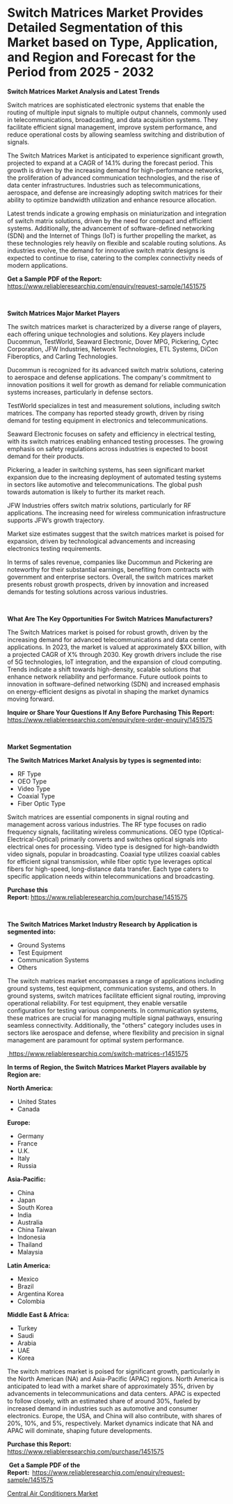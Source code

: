 <p><h1>Switch Matrices Market Provides Detailed Segmentation of this Market based on Type, Application, and Region and Forecast for the Period from 2025 - 2032</h1></p><p><strong>Switch Matrices Market Analysis and Latest Trends</strong></p>
<p><p>Switch matrices are sophisticated electronic systems that enable the routing of multiple input signals to multiple output channels, commonly used in telecommunications, broadcasting, and data acquisition systems. They facilitate efficient signal management, improve system performance, and reduce operational costs by allowing seamless switching and distribution of signals.</p><p>The Switch Matrices Market is anticipated to experience significant growth, projected to expand at a CAGR of 14.1% during the forecast period. This growth is driven by the increasing demand for high-performance networks, the proliferation of advanced communication technologies, and the rise of data center infrastructures. Industries such as telecommunications, aerospace, and defense are increasingly adopting switch matrices for their ability to optimize bandwidth utilization and enhance resource allocation.</p><p>Latest trends indicate a growing emphasis on miniaturization and integration of switch matrix solutions, driven by the need for compact and efficient systems. Additionally, the advancement of software-defined networking (SDN) and the Internet of Things (IoT) is further propelling the market, as these technologies rely heavily on flexible and scalable routing solutions. As industries evolve, the demand for innovative switch matrix designs is expected to continue to rise, catering to the complex connectivity needs of modern applications.</p></p>
<p><strong>Get a Sample PDF of the Report:&nbsp;</strong> <a href="https://www.reliableresearchiq.com/enquiry/request-sample/1451575?utm_campaign=2277&utm_medium=2&utm_source=Github&utm_content=ia&utm_term=09042025&utm_id=switch-matrices">https://www.reliableresearchiq.com/enquiry/request-sample/1451575</a></p>
<p>&nbsp;</p>
<p><strong>Switch Matrices Major Market Players</strong></p>
<p><p>The switch matrices market is characterized by a diverse range of players, each offering unique technologies and solutions. Key players include Ducommun, TestWorld, Seaward Electronic, Dover MPG, Pickering, Cytec Corporation, JFW Industries, Network Technologies, ETL Systems, DiCon Fiberoptics, and Carling Technologies.</p><p>Ducommun is recognized for its advanced switch matrix solutions, catering to aerospace and defense applications. The company's commitment to innovation positions it well for growth as demand for reliable communication systems increases, particularly in defense sectors.</p><p>TestWorld specializes in test and measurement solutions, including switch matrices. The company has reported steady growth, driven by rising demand for testing equipment in electronics and telecommunications.</p><p>Seaward Electronic focuses on safety and efficiency in electrical testing, with its switch matrices enabling enhanced testing processes. The growing emphasis on safety regulations across industries is expected to boost demand for their products.</p><p>Pickering, a leader in switching systems, has seen significant market expansion due to the increasing deployment of automated testing systems in sectors like automotive and telecommunications. The global push towards automation is likely to further its market reach.</p><p>JFW Industries offers switch matrix solutions, particularly for RF applications. The increasing need for wireless communication infrastructure supports JFW’s growth trajectory.</p><p>Market size estimates suggest that the switch matrices market is poised for expansion, driven by technological advancements and increasing electronics testing requirements. </p><p>In terms of sales revenue, companies like Ducommun and Pickering are noteworthy for their substantial earnings, benefiting from contracts with government and enterprise sectors. Overall, the switch matrices market presents robust growth prospects, driven by innovation and increased demands for testing solutions across various industries.</p></p>
<p>&nbsp;</p>
<p><strong>What Are The Key Opportunities For Switch Matrices Manufacturers?</strong></p>
<p><p>The Switch Matrices market is poised for robust growth, driven by the increasing demand for advanced telecommunications and data center applications. In 2023, the market is valued at approximately $XX billion, with a projected CAGR of X% through 2030. Key growth drivers include the rise of 5G technologies, IoT integration, and the expansion of cloud computing. Trends indicate a shift towards high-density, scalable solutions that enhance network reliability and performance. Future outlook points to innovation in software-defined networking (SDN) and increased emphasis on energy-efficient designs as pivotal in shaping the market dynamics moving forward.</p></p>
<p><strong>Inquire or Share Your Questions If Any Before Purchasing This Report:</strong> <a href="https://www.reliableresearchiq.com/enquiry/pre-order-enquiry/1451575?utm_campaign=2277&utm_medium=2&utm_source=Github&utm_content=ia&utm_term=09042025&utm_id=switch-matrices">https://www.reliableresearchiq.com/enquiry/pre-order-enquiry/1451575</a></p>
<p>&nbsp;</p>
<p><strong>Market Segmentation</strong></p>
<p><strong>The Switch Matrices Market Analysis by types is segmented into:</strong></p>
<p><ul><li>RF Type</li><li>OEO Type</li><li>Video Type</li><li>Coaxial Type</li><li>Fiber Optic Type</li></ul></p>
<p><p>Switch matrices are essential components in signal routing and management across various industries. The RF type focuses on radio frequency signals, facilitating wireless communications. OEO type (Optical-Electrical-Optical) primarily converts and switches optical signals into electrical ones for processing. Video type is designed for high-bandwidth video signals, popular in broadcasting. Coaxial type utilizes coaxial cables for efficient signal transmission, while fiber optic type leverages optical fibers for high-speed, long-distance data transfer. Each type caters to specific application needs within telecommunications and broadcasting.</p></p>
<p><strong>Purchase this Report:&nbsp;</strong><a href="https://www.reliableresearchiq.com/purchase/1451575?utm_campaign=2277&utm_medium=2&utm_source=Github&utm_content=ia&utm_term=09042025&utm_id=switch-matrices">https://www.reliableresearchiq.com/purchase/1451575</a></p>
<p>&nbsp;</p>
<p><strong>The Switch Matrices Market Industry Research by Application is segmented into:</strong></p>
<p><ul><li>Ground Systems</li><li>Test Equipment</li><li>Communication Systems</li><li>Others</li></ul></p>
<p><p>The switch matrices market encompasses a range of applications including ground systems, test equipment, communication systems, and others. In ground systems, switch matrices facilitate efficient signal routing, improving operational reliability. For test equipment, they enable versatile configuration for testing various components. In communication systems, these matrices are crucial for managing multiple signal pathways, ensuring seamless connectivity. Additionally, the "others" category includes uses in sectors like aerospace and defense, where flexibility and precision in signal management are paramount for optimal system performance.</p></p>
<p><a href="https://www.reliableresearchiq.com/switch-matrices-r1451575?utm_campaign=2277&utm_medium=2&utm_source=Github&utm_content=ia&utm_term=09042025&utm_id=switch-matrices">&nbsp;https://www.reliableresearchiq.com/switch-matrices-r1451575</a></p>
<p><strong>In terms of Region, the Switch Matrices Market Players available by Region are:</strong></p>
<p>
    <p> <strong> North America: </strong>
        <ul>
            <li>United States</li>
            <li>Canada</li>
        </ul>
        </p> 
    <p> <strong> Europe: </strong>
        <ul>
            <li>Germany</li>
            <li>France</li>
            <li>U.K.</li>
            <li>Italy</li>
            <li>Russia</li>
        </ul>
        </p> 
    <p> <strong> Asia-Pacific: </strong>
        <ul>
            <li>China</li>
            <li>Japan</li>
            <li>South Korea</li>
            <li>India</li>
            <li>Australia</li>
            <li>China Taiwan</li>
            <li>Indonesia</li>
            <li>Thailand</li>
            <li>Malaysia</li>
        </ul>
        </p> 
    <p> <strong> Latin America: </strong>
        <ul>
            <li>Mexico</li>
            <li>Brazil</li>
            <li>Argentina Korea</li>
            <li>Colombia</li>
        </ul>
        </p> 
    <p> <strong> Middle East & Africa: </strong>
        <ul>
            <li>Turkey</li>
            <li>Saudi</li>
            <li>Arabia</li>
            <li>UAE</li>
            <li>Korea</li>
        </ul>
    </p>
    </p>
<p><p>The switch matrices market is poised for significant growth, particularly in the North American (NA) and Asia-Pacific (APAC) regions. North America is anticipated to lead with a market share of approximately 35%, driven by advancements in telecommunications and data centers. APAC is expected to follow closely, with an estimated share of around 30%, fueled by increased demand in industries such as automotive and consumer electronics. Europe, the USA, and China will also contribute, with shares of 20%, 10%, and 5%, respectively. Market dynamics indicate that NA and APAC will dominate, shaping future developments.</p></p>
<p><strong>Purchase this Report: </strong><a href="https://www.reliableresearchiq.com/purchase/1451575?utm_campaign=2277&utm_medium=2&utm_source=Github&utm_content=ia&utm_term=09042025&utm_id=switch-matrices">https://www.reliableresearchiq.com/purchase/1451575</a></p>
<p>&nbsp;<strong>Get a Sample PDF of the Report:&nbsp;&nbsp;</strong><a href="https://www.reliableresearchiq.com/enquiry/request-sample/1451575?utm_campaign=2277&utm_medium=2&utm_source=Github&utm_content=ia&utm_term=09042025&utm_id=switch-matrices">https://www.reliableresearchiq.com/enquiry/request-sample/1451575</a></p>
<p><strong></strong></p>
<p><p><a href="https://github.com/DixieGrimes/Market-Research-Report-List-2/blob/main/central-air-conditioners-market.md?utm_campaign=2277&utm_medium=2&utm_source=Github&utm_content=ia&utm_term=09042025&utm_id=switch-matrices">Central Air Conditioners Market</a></p></p>